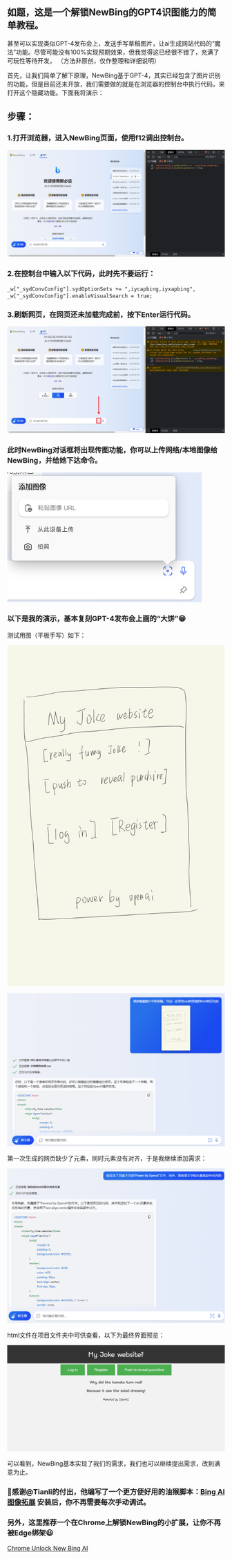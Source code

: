 ## 如题，这是一个解锁NewBing的GPT4识图能力的简单教程。
甚至可以实现类似GPT-4发布会上，发送手写草稿图片，让ai生成网站代码的“魔法”功能。尽管可能没有100%实现预期效果，但我觉得这已经很不错了，充满了可玩性等待开发。
（方法非原创，仅作整理和详细说明）

首先，让我们简单了解下原理，NewBing基于GPT-4，其实已经包含了图片识别的功能，但是目前还未开放，我们需要做的就是在浏览器的控制台中执行代码，来打开这个隐藏功能。下面我将演示：

## 步骤：

### 1.打开浏览器，进入NewBing页面，使用f12调出控制台。

![01](01.png)

### 2.在控制台中输入以下代码，此时先不要运行：

```
_w["_sydConvConfig"].sydOptionSets += ",iycapbing,iyxapbing",
_w["_sydConvConfig"].enableVisualSearch = true;
```

### 3.刷新网页，在网页还未加载完成前，按下Enter运行代码。

![02](02.png)

### 此时NewBing对话框将出现传图功能，你可以上传网络/本地图像给NewBing，并给她下达命令。

![06](06.png)

### 以下是我的演示，基本复刻GPT-4发布会上画的“大饼”😁

测试用图（平板手写）如下：

![draft](draft.jpg)

![03](03.png)

第一次生成的网页缺少了元素，同时元素没有对齐，于是我继续添加需求：

![05](05.png)

html文件在项目文件夹中可供查看，以下为最终界面预览：

![04](04.png)

可以看到，NewBing基本实现了我们的需求，我们也可以继续提出需求，改到满意为止。

### 🎉感谢@Tianli的付出，他编写了一个更方便好用的油猴脚本：[Bing AI 图像拓展](https://greasyfork.org/zh-CN/scripts/471001-bing-ai-%E5%9B%BE%E5%83%8F%E6%8B%93%E5%B1%95) 安装后，你不再需要每次手动调试。

### 另外，这里推荐一个在Chrome上解锁NewBing的小扩展，让你不再被Edge绑架😃
[Chrome Unlock New Bing AI](https://chrome.google.com/webstore/detail/chrome-unlock-new-bing-ai/nglhdhdfndbadmaiieikpefenkbgpdbf)
